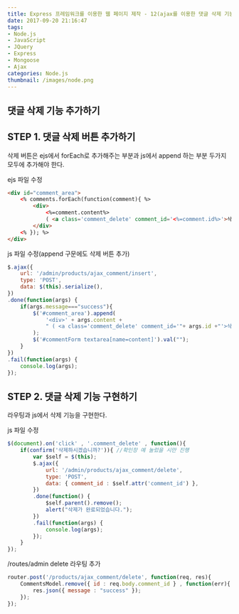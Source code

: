 ```yaml
---
title: Express 프레임워크를 이용한 웹 페이지 제작 - 12(ajax를 이용한 댓글 삭제 기능 제작)
date: 2017-09-20 21:16:47
tags: 
- Node.js
- JavaScript
- JQuery
- Express
- Mongoose
- Ajax
categories: Node.js
thumbnail: /images/node.png
---
```


## **댓글 삭제 기능 추가하기**

## STEP 1. 댓글 삭제 버튼 추가하기

삭제 버튼은 ejs에서 forEach로 추가해주는 부분과
js에서 append 하는 부분 두가지 모두에 추가해야 한다.

ejs 파일 수정

```html
<div id="comment_area">
    <% comments.forEach(function(comment){ %>
        <div>
            <%=comment.content%>
            ( <a class='comment_delete' comment_id='<%=comment.id%>'>삭제</a> )
        </div>
    <% }); %>
</div>
```

js 파일 수정(append 구문에도 삭제 버튼 추가)

```javascript
$.ajax({
    url: '/admin/products/ajax_comment/insert',
    type: 'POST',
    data: $(this).serialize(),
})
.done(function(args) {
    if(args.message==="success"){
        $('#comment_area').append(
            '<div>' + args.content +
            " ( <a class='comment_delete' comment_id='"+ args.id +"'>삭제</a> ) </div>"
        );
        $('#commentForm textarea[name=content]').val("");
    }
})
.fail(function(args) {
    console.log(args);
});
```

## STEP 2. 댓글 삭제 기능 구현하기
라우팅과 js에서 삭제 기능을 구현한다.

js 파일 수정

```javascript
$(document).on('click' , '.comment_delete' , function(){
    if(confirm('삭제하시겠습니까?')){ //확인창 예 눌렀을 시만 진행
        var $self = $(this);
        $.ajax({
            url: '/admin/products/ajax_comment/delete',
            type: 'POST',
            data: { comment_id : $self.attr('comment_id') },
        })
        .done(function() {
            $self.parent().remove();
            alert("삭제가 완료되었습니다.");
        })
        .fail(function(args) {
            console.log(args);
        });
    }
});
```

/routes/admin delete 라우팅 추가

```javascript
router.post('/products/ajax_comment/delete', function(req, res){
    CommentsModel.remove({ id : req.body.comment_id } , function(err){
        res.json({ message : "success" });
    });
});
```
